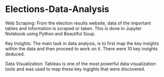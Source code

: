 # Elections-Data-Analysis

Web Scraping:
From the election results website, data of the important tables and information is scraped or taken. This is done in Jupyter Notebook using Python and Beautiful Soup. 

Key Insights:
The main task in data analysis, is to first map the key insights within the data and then proceed to work on it. There were 10 key insights deduced. 

Data Visualization:
Tableau is one of the most powerful data visualization tools and was used to map these key ingights that were discovered. 
